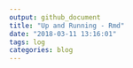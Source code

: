 ```yaml
---
output: github_document
title: "Up and Running - Rmd"
date: "2018-03-11 13:16:01"
tags: log
categories: blog
---
```

